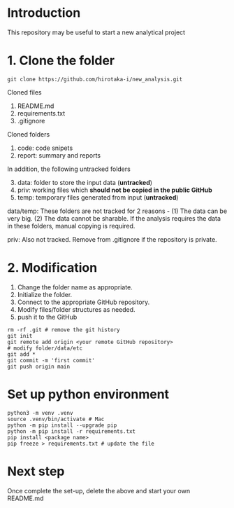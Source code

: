 # Introduction
This repository may be useful to start a new analytical project

# 1. Clone the folder

```
git clone https://github.com/hirotaka-i/new_analysis.git
```

Cloned files
1. README.md
4. requirements.txt
5. .gitignore

Cloned folders
1. code: code snipets
2. report: summary and reports

In addition, the following untracked folders

3. data: folder to store the input data (**untracked**)
4. priv: working files which **should not be copied in the public GitHub**
5. temp: temporary files generated from input (**untracked**)

data/temp: These folders are not tracked for 2 reasons - (1) The data can be very big. (2) The data cannot be sharable. If the analysis requires the data in these folders, manual copying is required.

priv: Also not tracked. Remove from .gitignore if the repository is private. 


# 2. Modification
1. Change the folder name as appropriate.
2. Initialize the folder.
3. Connect to the appropriate GitHub repository.
4. Modify files/folder structures as needed.
5. push it to the GitHub

```
rm -rf .git # remove the git history
git init
git remote add origin <your remote GitHub repository>
# modify folder/data/etc
git add *
git commit -m 'first commit'
git push origin main
```

# Set up python environment
```
python3 -m venv .venv
source .venv/bin/activate # Mac
python -m pip install --upgrade pip
python -m pip install -r requirements.txt
pip install <package name>
pip freeze > requirements.txt # update the file
```

# Next step
Once complete the set-up, delete the above and start your own README.md
